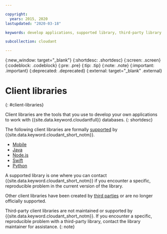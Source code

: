 ```yaml
---

copyright:
  years: 2015, 2020
lastupdated: "2020-03-18"

keywords: develop applications, supported library, third-party library

subcollection: cloudant

---
```


{:new_window: target="_blank"}
{:shortdesc: .shortdesc}
{:screen: .screen}
{:codeblock: .codeblock}
{:pre: .pre}
{:tip: .tip}
{:note: .note}
{:important: .important}
{:deprecated: .deprecated}
{:external: target="_blank" .external}

<!-- Acrolinx: 2019-01-15 -->

# Client libraries
{: #client-libraries}

Client libraries are the tools that you use to develop your own applications
to work with {{site.data.keyword.cloudantfull}} databases.
{: shortdesc}

The following client libraries are formally [supported](/docs/Cloudant?topic=cloudant-supported-client-libraries#supported-client-libraries) by {{site.data.keyword.cloudant_short_notm}}.

-	[Mobile](/docs/Cloudant?topic=cloudant-supported-client-libraries#mobile-supported)
-	[Java](/docs/Cloudant?topic=cloudant-supported-client-libraries#java-supported)
-	[Node.js](/docs/Cloudant?topic=cloudant-supported-client-libraries#node-js-supported)
-	[Swift](/docs/Cloudant?topic=cloudant-supported-client-libraries#swift)
-	[Python](/docs/services/Cloudant?topic=cloudant-supported-client-libraries#python-supported)

A supported library is one where you can contact {{site.data.keyword.cloudant_short_notm}} if you encounter a specific,
reproducible problem in the current version of the library.

Other client libraries have been created by
[third parties](/docs/Cloudant?topic=cloudant-third-party-client-libraries#third-party-client-libraries) or are no longer officially supported.

Third-party client libraries are not maintained or supported by {{site.data.keyword.cloudant_short_notm}}. If you encounter a specific, reproducible problem with a third-party library, contact the library maintainer for assistance.
{: note}

